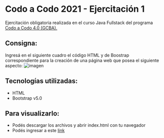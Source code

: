 # Codo a Codo 2021 - Ejercitación 1
Ejercitación obligatoria realizada en el curso Java Fullstack del programa [Codo a Codo 4.0 (GCBA).](https://www.buenosaires.gob.ar/educacion/codo-codo)

## Consigna:
Ingresá en el siguiente cuadro el código HTML y de Boostrap correspondiente para la creación de una página web que posea el siguiente aspecto:
![imagen](https://user-images.githubusercontent.com/48888944/139293475-8e172d66-33b5-498e-91e2-977f0b34803b.png)

## Tecnologías utilizadas:
* HTML
* Bootstrap v5.0

## Para visualizarlo:
* Podés descargar los archivos y abrir index.html con tu navegador
* Podés ingresar a este [link](http://www.cursophp.foxit.com.ar/comision2157/daniela%20alejandra%20bani/actividad3/)
